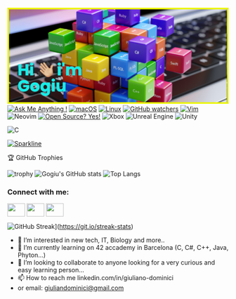 ![](https://github.com/Gogiu23/Gogiu23/blob/main/banner.png)
[![Ask Me Anything !](https://img.shields.io/badge/Ask%20me-anything-1abc9c.svg)](https://GitHub.com/Naereen/ama)
[![macOS](https://svgshare.com/i/ZjP.svg)](https://svgshare.com/i/ZjP.svg)
[![Linux](https://svgshare.com/i/Zhy.svg)](https://svgshare.com/i/Zhy.svg)
[![GitHub watchers](https://img.shields.io/github/watchers/Naereen/StrapDown.js.svg?style=social&label=Watch&maxAge=2592000)](https://GitHub.com/Naereen/StrapDown.js/watchers/)
[![Vim](https://img.shields.io/badge/--019733?logo=vim)](https://www.vim.org/)
![Neovim](https://img.shields.io/badge/NeoVim-%2357A143.svg?&style=for-the-badge&logo=neovim&logoColor=white)
[![Open Source? Yes!](https://badgen.net/badge/Open%20Source%20%3F/Yes%21/blue?icon=github)](https://github.com/Naereen/badges/)
![Xbox](https://img.shields.io/badge/xbox-%23107C10.svg?style=for-the-badge&logo=xbox&logoColor=white)
![Unreal Engine](https://img.shields.io/badge/unrealengine-%23313131.svg?style=for-the-badge&logo=unrealengine&logoColor=white)
![Unity](https://img.shields.io/badge/unity-%23000000.svg?style=for-the-badge&logo=unity&logoColor=white)

![C](https://img.shields.io/badge/c-%2300599C.svg?style=for-the-badge&logo=c&logoColor=white)


[![Sparkline](https://stars.medv.io/Naereen/badges.svg)](https://stars.medv.io/Naereen/badges)



🏆 GitHub Trophies

![trophy](https://github-profile-trophy.vercel.app/?username=Gogiu23&theme=onedark)
![Gogiu's GitHub stats](https://github-readme-stats.vercel.app/api?username=Gogiu23&show_icons=true&theme=gruvbox)
![Top Langs](https://github-readme-stats.vercel.app/api/top-langs/?username=Gogiu23&layout=compact&theme=dracula)
<h3 align="left">Connect with me:</h3>
<p align="left">
<a href="https://twitter.com/home" target="blank"><img align="center" src="https://cdn.jsdelivr.net/npm/simple-icons@3.0.1/icons/twitter.svg" alt="" height="30" width="40" /></a>
<a href="https://www.linkedin.com/feed/" target="blank"><img align="center" src="https://cdn.jsdelivr.net/npm/simple-icons@3.0.1/icons/linkedin.svg" alt="" height="30" width="40" /></a>
<a href="https://www.instagram.com" target="blank"><img align="center" src="https://cdn.jsdelivr.net/npm/simple-icons@3.0.1/icons/instagram.svg" alt="" height="30" width="40" /></a>
</p>

![GitHub Streak](https://github-readme-streak-stats.herokuapp.com/?user=Gogiu23&theme=blue-green)](https://git.io/streak-stats)



- 👀 I’m interested in new tech, IT, Biology and more..
- 🌱 I’m currently learning on 42 accademy in Barcelona (C, C#, C++, Java, Phyton...)
- 💞️ I’m looking to collaborate to anyone looking for a very curious and easy learning person...
- 📫 How to reach me linkedin.com/in/giuliano-dominici
- or email: giuliandominici@gmail.com

<!---
Gogiu23/Gogiu23 is a ✨ special ✨ repository because its `README.md` (this file) appears on your GitHub profile.
You can click the Preview link to take a look at your changes.
--->
